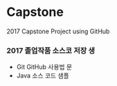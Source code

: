 # Capstone
2017 Capstone Project using GitHub

### 2017 졸업작품 소스코 저장 생       

* Git  GitHub 사용법 문    
* Java 소스 코드 샘플   

